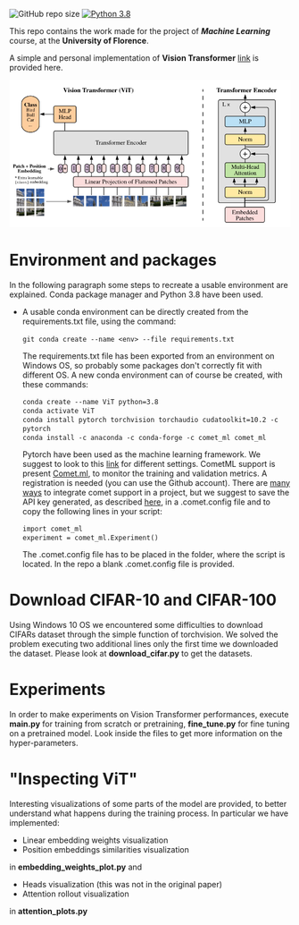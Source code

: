 ![GitHub repo size](https://img.shields.io/github/repo-size/chiaraalbi46/EvasiveMovements) [![Python 3.8](https://img.shields.io/badge/python-3.8-blue.svg)](https://www.python.org/downloads/release/python-380/)

This repo contains the work made for the project of ***Machine Learning*** course, at the **University of Florence**.

A simple and personal implementation of **Vision Transformer** [link](https://arxiv.org/abs/2010.11929) is provided here.  

<p align="center">
  <img src="./imgs/architecture.png" />
</p>

# Environment and packages

In the following paragraph some steps to recreate a usable environment are explained. Conda package manager and Python 3.8 have been used. 

- A usable conda environment can be directly created from the requirements.txt file, using the command:
    
    ``` git conda create --name <env> --file requirements.txt ```

    The requirements.txt file has been exported from an environment on Windows OS, so probably some packages don't correctly fit with different OS. A new conda environment can of course be created, with these commands:

    ```
    conda create --name ViT python=3.8
    conda activate ViT
    conda install pytorch torchvision torchaudio cudatoolkit=10.2 -c pytorch
    conda install -c anaconda -c conda-forge -c comet_ml comet_ml 
    ```
    Pytorch have been used as the machine learning framework. We suggest to look to this [link](https://pytorch.org/get-started/locally/) for different settings. CometML support is present [Comet.ml](https://www.comet.ml/site/), to monitor the training and validation metrics. A registration is needed (you can use the Github account). There are [many ways](https://www.comet.ml/docs/python-sdk/advanced/#python-configuration) to integrate comet support in a project, but we suggest to save the API key generated, as described [here](https://www.comet.ml/docs/quick-start/), in a .comet.config file and to copy the following lines in your script:
    ```
    import comet_ml
    experiment = comet_ml.Experiment()
    ```
    The .comet.config file has to be placed in the folder, where the script is located. In the repo a blank .comet.config file is provided.

# Download CIFAR-10 and CIFAR-100
Using Windows 10 OS we encountered some difficulties to download CIFARs dataset through the simple function of torchvision. We solved the problem executing two additional lines only the first time we downloaded the dataset. Please look at **download_cifar.py** to get the datasets. 

# Experiments
In order to make experiments on Vision Transformer performances, execute **main.py** for training from scratch or pretraining, **fine_tune.py** for fine tuning on a pretrained model. Look inside the files to get more information on the hyper-parameters. 

# "Inspecting ViT"
Interesting visualizations of some parts of the model are provided, to better understand what happens during the training process. In particular we have implemented:
- Linear embedding weights visualization
- Position embeddings similarities visualization

in **embedding_weights_plot.py** and

- Heads visualization (this was not in the original paper)
- Attention rollout visualization

in **attention_plots.py**